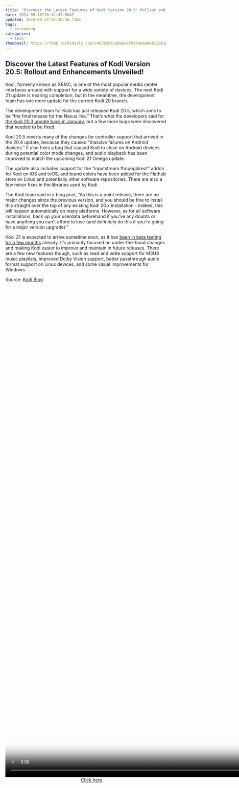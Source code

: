 ```yaml
---
title: "Discover the Latest Features of Kodi Version 20.5: Rollout and Enhancements Unveiled!"
date: 2024-09-18T16:42:47.804Z
updated: 2024-09-21T16:20:46.718Z
tags:
  - streaming
categories:
  - tech
thumbnail: https://thmb.techidaily.com/c465b3961d0e8ae791649e84e8128b1614e8e09e935ed979e13eb915c45489fc.jpg
---
```


## Discover the Latest Features of Kodi Version 20.5: Rollout and Enhancements Unveiled!

Kodi, formerly known as XBMC, is one of the most popular media center interfaces around with support for a wide variety of devices. The next Kodi 21 update is nearing completion, but in the meantime, the development team has one more update for the current Kodi 20 branch.

 The development team for Kodi has just released Kodi 20.5, which aims to be “the final release for the Nexus line.” That’s what the developers said for [the Kodi 20.3 update back in January](https://win-solutions.techidaily.com/how-to-overcome-common-errors-troubleshooting-fortnite-loading-failures/), but a few more bugs were discovered that needed to be fixed.

 Kodi 20.5 reverts many of the changes for controller support that arrived in the 20.4 update, because they caused “massive failures on Android devices.” It also fixes a bug that caused Kodi to close on Android devices during potential color mode changes, and audio playback has been improved to match the upcoming Kodi 21 Omega update.

 The update also includes support for the “inputstream.ffmpegdirect” addon for Kodi on iOS and tvOS, and brand colors have been added for the Flathub store on Linux and potentially other software repositories. There are also a few minor fixes in the libraries used by Kodi.

 The Kodi team said in a blog post, “As this is a point release, there are no major changes since the previous version, and you should be fine to install this straight over the top of any existing Kodi 20.x installation - indeed, this will happen automatically on many platforms. However, as for all software installations, back up your userdata beforehand if you've any doubts or have anything you can't afford to lose (and definitely do this if you're going for a major version upgrade).”

 Kodi 21 is expected to arrive sometime soon, as it has [been in beta testing for a few months](https://win-able.techidaily.com/fixing-your-account-after-being-hit-by-the-newest-dota-2-cheat-detector/) already. It’s primarily focused on under-the-hood changes and making Kodi easier to improve and maintain in future releases. There are a few new features though, such as read and write support for M3U8 music playlists, improved Dolby Vision support, better passthrough audio format support on Linux devices, and some visual improvements for Windows.

 Source: [Kodi Blog](https://kodi.tv/article/kodi-20-5-nexus-release/)

<ins class="adsbygoogle"
     style="display:block"
     data-ad-format="autorelaxed"
     data-ad-client="ca-pub-7571918770474297"
     data-ad-slot="1223367746"></ins>

<ins class="adsbygoogle"
     style="display:block"
     data-ad-client="ca-pub-7571918770474297"
     data-ad-slot="8358498916"
     data-ad-format="auto"
     data-full-width-responsive="true"></ins>



<!-- affiliate ads begin -->
<span id="1834903">
					<video width="864" height="1536" style="cursor:pointer"
           poster="//a.impactradius-go.com/display-clicktoplayimage/1834903.png"
           onclick="if(!this.playClicked){this.play();this.setAttribute('controls',true);this.playClicked=true;}">
	   <source src="//a.impactradius-go.com/display-ad/16836-1834903">
	   <img src="//a.impactradius-go.com/display-clicktoplayimage/1834903.png" style="border: none; height: 100%; width: 100%; object-fit: contain">
	</video>
	<div style="width:540px;text-align:center"><a href="javascript:window.open(decodeURIComponent('https%3A%2F%2F25home.pxf.io%2Fc%2F5597632%2F1834903%2F16836'), '_blank');void(0);">Click here</a></div>
</span>
<img height="0" width="0" src="https://imp.pxf.io/i/5597632/1834903/16836" style="position:absolute;visibility:hidden;" border="0" />
<!-- affiliate ads end -->

